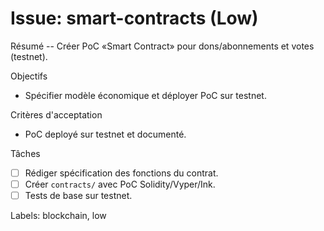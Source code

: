 # Issue: smart-contracts (Low)

Résumé
-- Créer PoC «Smart Contract» pour dons/abonnements et votes (testnet).

Objectifs
- Spécifier modèle économique et déployer PoC sur testnet.

Critères d'acceptation
- PoC deployé sur testnet et documenté.

Tâches
- [ ] Rédiger spécification des fonctions du contrat.
- [ ] Créer `contracts/` avec PoC Solidity/Vyper/Ink.
- [ ] Tests de base sur testnet.

Labels: blockchain, low
